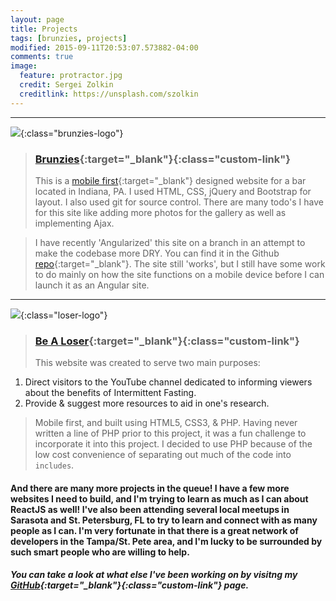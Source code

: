 ```yaml
---
layout: page
title: Projects
tags: [brunzies, projects]
modified: 2015-09-11T20:53:07.573882-04:00
comments: true
image:
  feature: protractor.jpg
  credit: Sergei Zolkin
  creditlink: https://unsplash.com/szolkin
---
```


---

![](http://gregknudsen.github.io/images/brunzies-logo.jpg){:class="brunzies-logo"}

>### [Brunzies](http://www.brunzies.com){:target="_blank"}{:class="custom-link"}
>This is a [mobile first](http://www.ibm.com/mobilefirst/){:target="_blank"} designed website for a bar located in Indiana, PA. I used HTML, CSS, jQuery and 
Bootstrap for layout. I also used git for source control. There are many todo's I have 
for this site like adding more photos for the gallery as well as implementing Ajax.

>I have recently 'Angularized' this site on a branch in an attempt to make the codebase more DRY. You can find it in the Github [repo](https://github.com/gregkndusen/brunzies_bootstrap){:target="_blank"}. The site still 'works', but I still have some work to do mainly on how the site functions on a mobile device before I 
can launch it as an Angular site.

---

![](http://gregknudsen.github.io/images/logo2.png){:class="loser-logo"}

>### [Be A Loser](http://www.bealoser.today){:target="_blank"}{:class="custom-link"}
>This website was created to serve two main purposes:
1. Direct visitors to the YouTube channel dedicated to informing viewers about the benefits of Intermittent Fasting.
2. Provide & suggest more resources to aid in one's research.

>Mobile first, and built using HTML5, CSS3, & PHP. Having never written a line of PHP prior to this project, it was a fun challenge to incorporate it into this project. I decided to use PHP because of the low cost convenience of separating out much of the code into `includes`.



#### And there are many more projects in the queue! I have a few more websites I need to build, and I'm trying to learn as much as I can about ReactJS as well! I've also been attending several local meetups in Sarasota and St. Petersburg, FL to try to learn and connect with as many people as I can. I'm very fortunate in that there is a great network of developers in the Tampa/St. Pete area, and I'm lucky to be surrounded by such smart people who are willing to help. 

##### You can take a look at what else I've been working on by visitng my [GitHub](https://github.com/gregknudsen){:target="_blank"}{:class="custom-link"} page.

